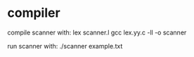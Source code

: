 # compiler
compile scanner with: 
lex scanner.l
gcc lex.yy.c -ll -o scanner

run scanner with: 
./scanner example.txt
